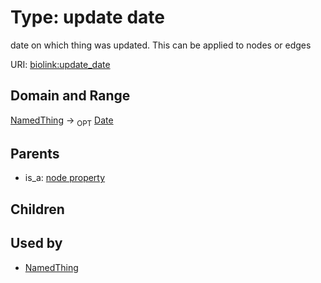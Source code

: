 
# Type: update date


date on which thing was updated. This can be applied to nodes or edges

URI: [biolink:update_date](https://w3id.org/biolink/vocab/update_date)


## Domain and Range

[NamedThing](NamedThing.md) ->  <sub>OPT</sub> [Date](types/Date.md)

## Parents

 *  is_a: [node property](node_property.md)

## Children


## Used by

 * [NamedThing](NamedThing.md)
